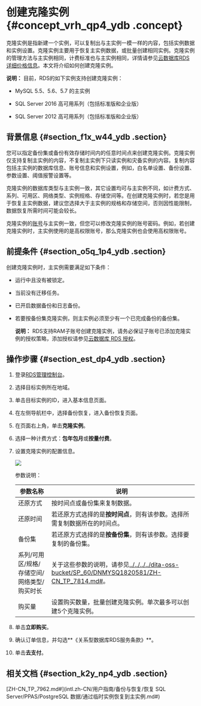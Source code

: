 # 创建克隆实例 {#concept_vrh_qp4_ydb .concept}

克隆实例是指新建一个实例，可以复制出与主实例一模一样的内容，包括实例数据和实例设置。克隆实例主要用于恢复主实例数据，或批量创建相同实例。克隆实例的管理方法与主实例相同，计费标准也与主实例相同，详情请参见[云数据库RDS详细价格信息](https://www.aliyun.com/price/product?spm=5176.doc26117.2.2.yFbzvO#/rds/detail)。本文将介绍如何创建克隆实例。

**说明：** 目前，RDS的如下实例支持创建克隆实例：

-   MySQL 5.5、5.6、5.7 的主实例

-   SQL Server 2016 高可用系列（包括标准版和企业版）

-   SQL Server 2012 高可用系列（包括标准版和企业版）


## 背景信息 {#section_f1x_w44_ydb .section}

您可以指定备份集或备份有效存储时间内的任意时间点来创建克隆实例。克隆实例仅支持复制主实例的内容，不复制主实例下只读实例和灾备实例的内容。复制内容包括主实例的数据库信息、账号信息和实例设置，例如，白名单设置、备份设置、参数设置、阈值报警设置等。

克隆实例的数据库类型与主实例一致，其它设置均可与主实例不同，如计费方式、系列、可用区、网络类型、实例规格、存储空间等。在创建克隆实例时，若您是用于恢复主实例数据，建议您选择大于主实例的规格和存储空间，否则因性能限制，数据恢复所需时间可能会较长。

克隆实例的[账号](intl.zh-CN/用户指南/账号管理/创建账号.md#)与主实例一致，但您可以修改克隆实例的账号密码。例如，若创建克隆实例时，主实例使用的是高权限账号，那么克隆实例也会使用高权限账号。

## 前提条件 {#section_o5q_1p4_ydb .section}

创建克隆实例时，主实例需要满足如下条件：

-   运行中且没有被锁定。

-   当前没有迁移任务。

-   已开启数据备份和日志备份。

-   若要按备份集克隆实例，则主实例必须至少有一个已完成备份的备份集。

    **说明：** RDS支持RAM子账号创建克隆实例，请务必保证子账号已添加克隆实例的授权策略，添加授权请参见[云数据库 RDS 授权](https://help.aliyun.com/document_detail/58932.html)。


## 操作步骤 {#section_est_dp4_ydb .section}

1.  登录[RDS管理控制台](https://rds.console.aliyun.com/)。
2.  选择目标实例所在地域。
3.  单击目标实例的ID，进入基本信息页面。
4.  在左侧导航栏中，选择备份恢复，进入备份恢复页面。
5.  在页面右上角，单击**克隆实例**。
6.  选择一种计费方式：**包年包月**或**按量付费**。
7.  设置克隆实例的配置信息。

    ![](http://static-aliyun-doc.oss-cn-hangzhou.aliyuncs.com/assets/img/7967/4137_zh-CN.png)

    参数说明：

    |参数名称|说明|
    |----|--|
    |还原方式|按时间点或备份集来复制数据。|
    |还原时间|若还原方式选择的是**按时间点**，则有该参数。选择所需复制数据所在的时间点。|
    |备份集|若还原方式选择的是**按备份集**，则有该参数。选择要复制的备份集。|
    |系列/可用区/规格/存储空间/网络类型/购买时长|关于这些参数的说明，请参见[../../../../dita-oss-bucket/SP\_60/DNMYSQ1820581/ZH-CN\_TP\_7814.md\#](../../../../intl.zh-CN/快速入门MySQL版/创建实例.md#)。|
    |购买量|设置购买数量，批量创建克隆实例。单次最多可以创建5个克隆实例。|

8.  单击**立即购买**。
9.  确认订单信息，并勾选**《关系型数据库RDS服务条款》**。
10. 单击**去支付**。

## 相关文档 {#section_k2y_np4_ydb .section}

[ZH-CN\_TP\_7962.md\#](intl.zh-CN/用户指南/备份与恢复/恢复 SQL Server/PPAS/PostgreSQL 数据/通过临时实例恢复到主实例.md#)

